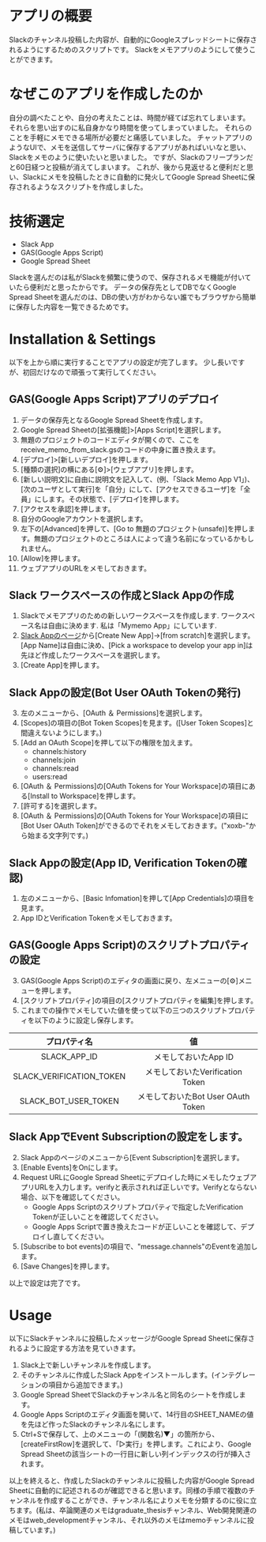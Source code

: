 # アプリの概要
Slackのチャンネル投稿した内容が、自動的にGoogleスプレッドシートに保存されるようにするためのスクリプトです。
Slackをメモアプリのようにして使うことができます。

# なぜこのアプリを作成したのか
自分の調べたことや、自分の考えたことは、時間が経てば忘れてしまいます。
それらを思い出すのに私自身かなり時間を使ってしまっていました。
それらのことを手軽にメモできる場所が必要だと痛感していました。
チャットアプリのようなUIで、メモを送信してサーバに保存するアプリがあればいいなと思い、
Slackをメモのように使いたいと思いました。
ですが、Slackのフリープランだと60日経つと投稿が消えてしまいます。
これが、後から見返せると便利だと思い、Slackにメモを投稿したときに自動的に発火してGoogle Spread Sheetに保存されるようなスクリプトを作成しました。

# 技術選定
- Slack App
- GAS(Google Apps Script)
- Google Spread Sheet 

Slackを選んだのは私がSlackを頻繁に使うので、保存されるメモ機能が付いていたら便利だと思ったからです。
データの保存先としてDBでなくGoogle Spread Sheetを選んだのは、DBの使い方がわからない誰でもブラウザから簡単に保存した内容を一覧できるためです。

# Installation & Settings
以下を上から順に実行することでアプリの設定が完了します。
少し長いですが、初回だけなので頑張って実行してください。

## GAS(Google Apps Script)アプリのデプロイ
 
1. データの保存先となるGoogle Spread Sheetを作成します。
1. Google Spread Sheetの[拡張機能]>[Apps Script]を選択します。
1. 無題のプロジェクトのコードエディタが開くので、ここをreceive\_memo\_from\_slack.gsのコードの中身に置き換えます。
1. [デプロイ]>[新しいデプロイ]を押します。
1. [種類の選択]の横にある[⚙️]>[ウェブアプリ]を押します。
1. [新しい説明文]に自由に説明文を記入して、(例、「Slack Memo App V1」)、[次のユーザとして実行]を「自分」にして、[アクセスできるユーザ]を「全員」にします。その状態で、[デプロイ]を押します。
1. [アクセスを承認]を押します。
1. 自分のGoogleアカウントを選択します。
1. 左下の[Advanced]を押して、[Go to 無題のプロジェクト(unsafe)]を押します。無題のプロジェクトのところは人によって違う名前になっているかもしれません。
1. [Allow]を押します。
1. ウェブアプリのURLをメモしておきます。

## Slack ワークスペースの作成とSlack Appの作成

1. Slackでメモアプリのための新しいワークスペースを作成します. ワークスペース名は自由に決めます. 私は「Mymemo App」にしています.
1. [Slack Appのページ](https://api.slack.com/apps)から[Create New App]->[from scratch]を選択します。[App Name]は自由に決め、[Pick a workspace to develop your app in]は先ほど作成したワークスペースを選択します。
1. [Create App]を押します。


## Slack Appの設定(Bot User OAuth Tokenの発行)

3. 左のメニューから、[OAuth ＆ Permissions]を選択します。
4. [Scopes]の項目の[Bot Token Scopes]を見ます。([User Token Scopes]と間違えないようにします。)
5. [Add an OAuth Scope]を押して以下の権限を加えます。
	- channels:history
	- channels:join
	- channels:read
	- users:read
1. [OAuth ＆ Permissions]の[OAuth Tokens for Your Workspace]の項目にある[Install to Workspace]を押します。
1. [許可する]を選択します。
1.  [OAuth ＆ Permissions]の[OAuth Tokens for Your Workspace]の項目に[Bot User OAuth Token]ができるのでそれをメモしておきます。("xoxb-"から始まる文字列です。)

## Slack Appの設定(App ID, Verification Tokenの確認)

1. 左のメニューから、[Basic Infomation]を押して[App Credentials]の項目を見ます。
2. App IDとVerification Tokenをメモしておきます。

## GAS(Google Apps Script)のスクリプトプロパティの設定

3. GAS(Google Apps Script)のエディタの画面に戻り、左メニューの[⚙️]メニューを押します。
4. [スクリプトプロパティ]の項目の[スクリプトプロパティを編集]を押します。
5. これまでの操作でメモしていた値を使って以下の三つのスクリプトプロパティを以下のように設定し保存します。

| プロパティ名                                  | 値                                                     |
| :--------------------------------------------: | :------------------------------------------------: |
| SLACK\_APP\_ID                          | メモしておいたApp ID                         |
| SLACK\_VERIFICATION\_TOKEN   | メモしておいたVerification Token        |
| SLACK\_BOT\_USER\_TOKEN      | メモしておいたBot User OAuth Token |

## Slack AppでEvent Subscriptionの設定をします。
2. Slack Appのページのメニューから[Event Subscription]を選択します。
3. [Enable Events]をOnにします。
4. Request URLにGoogle Spread Sheetにデプロイした時にメモしたウェブアプリURLを入力します。verifyと表示されれば正しいです。Verifyとならない場合、以下を確認してください。
	- Google Apps Scriptのスクリプトプロパティで指定したVerification Tokenが正しいことを確認してください。
	- Google Apps Scriptで置き換えたコードが正しいことを確認して、デプロイし直してください。
5. [Subscribe to bot events]の項目で、"message.channels"のEventを追加します。
6. [Save Changes]を押します。

以上で設定は完了です。

# Usage
以下にSlackチャンネルに投稿したメッセージがGoogle Spread Sheetに保存されるように設定する方法を見ていきます。

1. Slack上で新しいチャンネルを作成します。
2. そのチャンネルに作成したSlack Appをインストールします。(インテグレーションの項目から追加できます。)
3. Google Spread SheetでSlackのチャンネル名と同名のシートを作成します。
4. Google Apps Scriptのエディタ画面を開いて、14行目のSHEET_NAMEの値を先ほど作ったSlackのチャンネル名にします。
5. Ctrl+Sで保存して、上のメニューの「(関数名)▼」の箇所から、[createFirstRow]を選択して、「▷実行」を押します。これにより、Google Spread Sheetの該当シートの一行目に新しい列インデックスの行が挿入されます。

以上を終えると、作成したSlackのチャンネルに投稿した内容がGoogle Spread Sheetに自動的に記述されるのが確認できると思います。同様の手順で複数のチャンネルを作成することができ、チャンネル名によりメモを分類するのに役に立ちます。(私は、卒論関連のメモはgraduate\_thesisチャンネル、Web開発関連のメモはweb\_developmentチャンネル、それ以外のメモはmemoチャンネルに投稿しています。)



